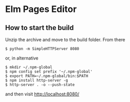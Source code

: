 # Elm Pages Editor

## How to start the build

Unzip the archive and move to the build folder. From there
```
$ python -m SimpleHTTPServer 8080
```

or, in alternative

```
$ mkdir ~/.npm-global
$ npm config set prefix '~/.npm-global'
$ export PATH=~/.npm-global/bin:$PATH
$ npm install http-server -g
$ http-server . -o --push-state
```

and then visit [http://localhost:8080/](http://localhost:8080/)
